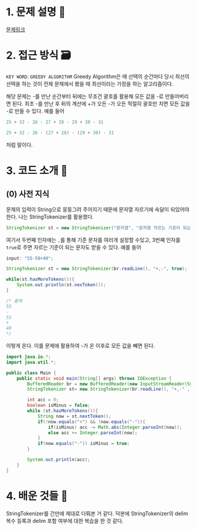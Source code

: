 # 1. 문제 설명 📌

[문제링크](https://www.acmicpc.net/problem/1541)

# 2. 접근 방식 🗃️

`KEY WORD`: `GREEDY ALGORITHM`
Greedy Algorithm은 매 선택의 순간마다 당시 최선의 선택을 하는 것이 전체 문제에서 봤을 때 최선이라는 가정을 하는 알고리즘이다. 

해당 문제는 -를 만난 순간부터 뒤에는 무조건 괄호를 활용해 모든 값을 -로 만들어버리면 된다. 최초 -를 만난 후 뒤의 계산에 +가 오든 -가 오든 적절히 괄호만 치면 모든 값을 -로 만들 수 있다. 예를 들어 
```java
25 + 32 - 26 - 27 + 28 - 29 + 30 - 31

25 + 32 - 26 - (27 + 28) - (29 + 30) - 31
```

처럼 말이다. 

# 3. 코드 소개 🔎

## (0) 사전 지식

문제의 입력이 String으로 뭉뚱그려 주어지기 때문에 문자열 자르기에 숙달이 되있어야 한다. 
나는 StringTokenizer를 활용했다. 

```java
StringTokenizer st = new StringTokenizer("문자열", "문자열 자르는 기준이 되는 문자", 해당 문자를 포함할 것인지 delim);
```

여기서 두번째 인자에는 `,`를 통해 기준 문자를 여러개 설정할 수있고, 3번째 인자를 `true`로 주면 자르는 기준이 되는 문자도 받을 수 있다. 예를 들어
```java
input: "55-50+40";

StringTokenizer st = new StringTokenizer(br.readLine(), "+,-", true);

while(st.hasMoreTokens()){
    System.out.println(st.nexToken());
}

/* 출력
55
-
55
+
40
*/
```

이렇게 온다. 이를 문제에 활용하여 -가 온 이후로 모든 값을 빼면 된다.

```java
import java.io.*;
import java.util.*;

public class Main {
    public static void main(String[] args) throws IOException {
        BufferedReader br = new BufferedReader(new InputStreamReader(System.in));
        StringTokenizer st= new StringTokenizer(br.readLine(), "+,-" , true);

        int acc = 0;
        boolean isMinus = false;
        while (st.hasMoreTokens()){
            String now = st.nextToken();
            if(!now.equals("+") && !now.equals("-")){
                if(isMinus) acc -= Math.abs(Integer.parseInt(now));
                else acc += Integer.parseInt(now);
            }
            if(now.equals("-")) isMinus = true;
        }

        System.out.println(acc);
    }
}
```

# 4. 배운 것들 🎯

StringTokenizer를 간만에 제대로 다뤄본 거 같다. 덕분에 StringTokenizer의 delim 복수 등록과 delim 포함 여부에 대한 복습을 한 것 같다.